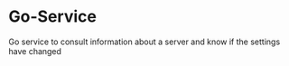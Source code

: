 # Go-Service
Go service to consult information about a server and know if the settings have changed
